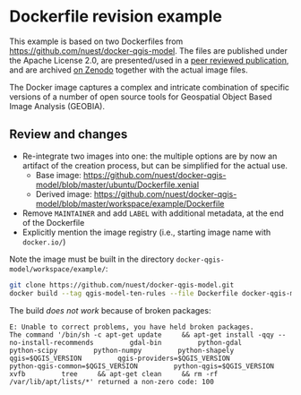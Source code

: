 # Dockerfile revision example

This example is based on two Dockerfiles from https://github.com/nuest/docker-qgis-model.
The files are published under the Apache License 2.0, are presented/used in a [peer reviewed publication](https://doi.org/10.3390/rs9030290), and are archived [on Zenodo](https://doi.org/10.5281/zenodo.168370) together with the actual image files.

The Docker image captures a complex and intricate combination of specific versions of a number of open source tools for Geospatial Object Based Image Analysis (GEOBIA).

## Review and changes

- Re-integrate two images into one: the multiple options are by now an artifact of the creation process, but can be simplified for the actual use.
  - Base image: https://github.com/nuest/docker-qgis-model/blob/master/ubuntu/Dockerfile.xenial
  - Derived image: https://github.com/nuest/docker-qgis-model/blob/master/workspace/example/Dockerfile
- Remove `MAINTAINER` and add `LABEL` with additional metadata, at the end of the Dockerfile
- Explicitly mention the image registry (i.e., starting image name with `docker.io/`)

Note the image must be built in the directory `docker-qgis-model/workspace/example/`:

```bash
git clone https://github.com/nuest/docker-qgis-model.git
docker build --tag qgis-model-ten-rules --file Dockerfile docker-qgis-model/workspace/example/
```

The build _does not work_ because of broken packages:

```
E: Unable to correct problems, you have held broken packages.
The command '/bin/sh -c apt-get update     && apt-get install -qqy --no-install-recommends         gdal-bin         python-gdal         python-scipy         python-numpy         python-shapely         qgis=$QGIS_VERSION         qgis-providers=$QGIS_VERSION         python-qgis-common=$QGIS_VERSION         python-qgis=$QGIS_VERSION         xvfb         tree     && apt-get clean     && rm -rf /var/lib/apt/lists/*' returned a non-zero code: 100
```
